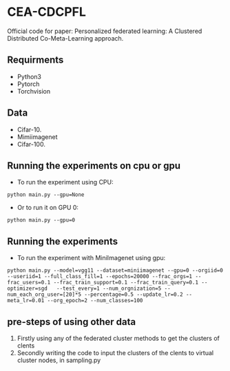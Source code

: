 # CEA-CDCPFL
Official code for paper: Personalized federated learning: A Clustered Distributed Co-Meta-Learning approach.

## Requirments
* Python3
* Pytorch
* Torchvision

## Data
* Cifar-10.
* Mimiimagenet
* Cifar-100.

## Running the experiments on cpu or gpu
* To run the  experiment  using CPU:
```
python main.py --gpu=None 
```
* Or to run it on GPU 0:
```
python main.py --gpu=0
```

## Running the experiments

* To run the  experiment  with MiniImagenet using gpu:
```
python main.py --model=vgg11 --dataset=miniimagenet --gpu=0 --orgiid=0 --useriid=1 --full_class_fill=1 --epochs=20000 --frac_orgs=1 --frac_users=0.1 --frac_train_support=0.1 --frac_train_query=0.1 --optimizer=sgd   --test_every=1 --num_orgnization=5 --num_each_org_user=[20]*5 --percentage=0.5 --update_lr=0.2 --meta_lr=0.01 --org_epoch=2 --num_classes=100
```
## pre-steps of using other data
1. Firstly using any of the federated cluster methods to get the clusters of clents
2. Secondly writing the code to input the clusters of the clents to virtual cluster nodes, in sampling.py    
